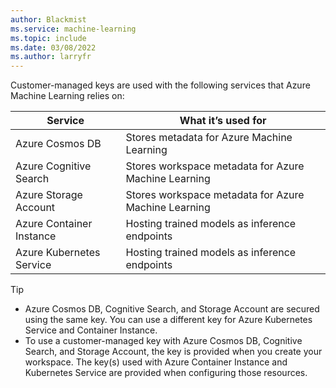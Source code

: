 ```yaml
---
author: Blackmist
ms.service: machine-learning
ms.topic: include
ms.date: 03/08/2022
ms.author: larryfr
---
```


Customer-managed keys are used with the following services that Azure Machine Learning relies on:

| Service | What it’s used for |
| ----- | ----- |
| Azure Cosmos DB | Stores metadata for Azure Machine Learning |
| Azure Cognitive Search | Stores workspace metadata for Azure Machine Learning |
| Azure Storage Account | Stores workspace metadata for Azure Machine Learning | 
| Azure Container Instance | Hosting trained models as inference endpoints |
| Azure Kubernetes Service | Hosting trained models as inference endpoints |

> [!TIP]
> * Azure Cosmos DB, Cognitive Search, and Storage Account are secured using the same key. You can use a different key for Azure Kubernetes Service and Container Instance.
> * To use a customer-managed key with Azure Cosmos DB, Cognitive Search, and Storage Account, the key is provided when you create your workspace. The key(s) used with Azure Container Instance and Kubernetes Service are provided when configuring those resources.